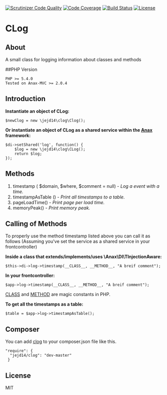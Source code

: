 [![Scrutinizer Code Quality](https://scrutinizer-ci.com/g/JesperJohnsson/CLog/badges/quality-score.png?b=master)](https://scrutinizer-ci.com/g/JesperJohnsson/CLog/?branch=master) [![Code Coverage](https://scrutinizer-ci.com/g/JesperJohnsson/CLog/badges/coverage.png?b=master)](https://scrutinizer-ci.com/g/JesperJohnsson/CLog/?branch=master) [![Build Status](https://scrutinizer-ci.com/g/JesperJohnsson/CLog/badges/build.png?b=master)](https://scrutinizer-ci.com/g/JesperJohnsson/CLog/build-status/master)
 [![License](https://poser.pugx.org/dlid/cdbyuml/license.svg)](https://packagist.org/packages/jejd14/clog)

# CLog
## About
A small class for logging information about classes and methods

##PHP Version
<pre><code>PHP >= 5.4.0
Tested on Anax-MVC >= 2.0.4</code></pre>

## Introduction
__Instantiate an object of CLog:__
<pre><code>$newClog = new \jejd14\clog\Clog();</code></pre>

__Or instantiate an object of CLog as a shared service within the [Anax](https://github.com/mosbth/Anax-MVC) framework:__
<pre><code>$di->setShared('log', function() {
    $log = new \jejd14\clog\CLog();
    return $log;
});</code></pre>

## Methods

1. timestamp ( $domain, $where, $comment = null) - *Log a event with a time.*
2. timestampAsTable () - *Print all timestamps to a table.*
3. pageLoadTime() - *Print page per load time.*
4. memoryPeak() - *Print memory peak.*

## Calling of Methods
To properly use the method timestamp listed above you can call it as follows
(Assuming you've set the service as a shared service in your frontcontroller)

__Inside a class that extends/implements/uses \Anax\DI\TInjectionAware:__
<pre><code>$this->di->log->timestamp(__CLASS__, __METHOD__, "A breif comment");</code></pre>

__In your frontcontroller:__
<pre><code>$app->log->timestamp(__CLASS__, __METHOD__, "A breif comment");</code></pre>

[CLASS](http://php.net/manual/en/language.constants.predefined.php) and [METHOD](http://php.net/manual/en/language.constants.predefined.php) are magic constants in PHP.

__To get all the timestamps as a table:__
<pre><code>$table = $app->log->timestampAsTable();</code></pre>

## Composer
You can add [clog](https://packagist.org/packages/jejd14/clog) to your composer.json file like this.

<pre><code>"require": {
  "jejd14/clog": "dev-master"
 }</code></pre>
 
## License
 MIT
